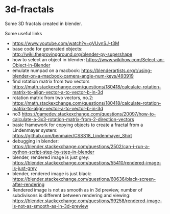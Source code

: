 # 3d-fractals
Some 3D fractals created in blender.

Some useful links
* https://www.youtube.com/watch?v=gVUvnSJ-t3M
* base code for generated objects: http://wiki.theprovingground.org/blender-py-supershape
* how to select an object in blender: https://www.wikihow.com/Select-an-Object-in-Blender
* emulate numpad on a macbook: https://blenderartists.org/t/using-blender-on-a-macbook-camera-angle-num-keys/493919
* find rotation matrix from two vectors https://math.stackexchange.com/questions/180418/calculate-rotation-matrix-to-align-vector-a-to-vector-b-in-3d
* rotation matrix from two vectors, no.2: https://math.stackexchange.com/questions/180418/calculate-rotation-matrix-to-align-vector-a-to-vector-b-in-3d
* no3 https://gamedev.stackexchange.com/questions/20097/how-to-calculate-a-3x3-rotation-matrix-from-2-direction-vectors
* basic framework for copying objects to create a fractal from a Lindenmayer system: https://github.com/benmaier/CSSS18_Lindenmayer_Shirt
* debugging in blender: https://blender.stackexchange.com/questions/2502/can-i-run-a-python-script-step-by-step-in-blender
* blender, rendered image is just grey: https://blender.stackexchange.com/questions/55410/rendered-image-is-just-grey
* blender, rendered image is just black: https://blender.stackexchange.com/questions/60636/black-screen-after-rendering
* Rendered image is not as smooth as in 3d preview, number of subdivisons is different between rendering and viewing: https://blender.stackexchange.com/questions/99258/rendered-image-is-not-as-smooth-as-in-3d-preview
